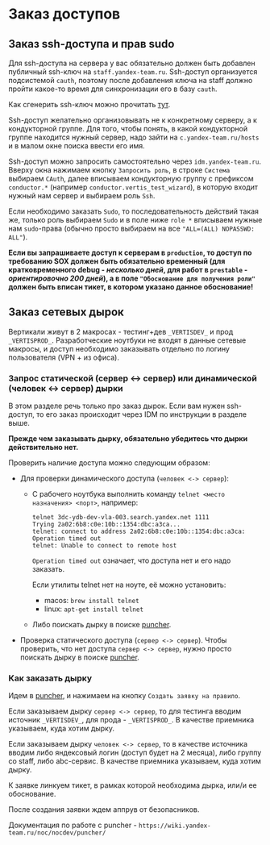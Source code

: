 # Заказ доступов

## Заказ ssh-доступа и прав sudo

Для ssh-доступа на сервера у вас обязательно должен быть добавлен публичный ssh-ключ на `staff.yandex-team.ru`. Ssh-доступ организуется подсистемой `cauth`, поэтому после добавления ключа на staff должно пройти какое-то время для синхронизации его в базу `cauth`.

Как сгенерить ssh-ключ можно прочитать [тут](https://wiki.yandex-team.ru/diy/macos/ssh/).

Ssh-доступ желательно организовывать не к конкретному серверу, а к кондукторной группе. Для того, чтобы понять, в какой кондукторной группе находится нужный сервер, надо зайти на `c.yandex-team.ru/hosts` и в малом окне поиска ввести его имя.

Ssh-доступ можно запросить самостоятельно через `idm.yandex-team.ru`. Вверху окна нажимаем кнопку `Запросить роль`, в строке `Система` выбираем `CAuth`, далее вписываем кондукторную группу с префиксом `conductor.*` (например `conductor.vertis_test_wizard`), в которую входит нужный нам сервер и выбираем роль `Ssh`.

Если необходимо заказать `Sudo`, то последовательность действий такая же, только роль выбираем `Sudo` и в поле ниже `role *` вписываем нужные нам `sudo`-права (обычно просто выбираем на все `"ALL=(ALL) NOPASSWD: ALL"`).

**Если вы запрашиваете доступ к серверам в `production`, то доступ по требованию SOX должен быть обязательно временный (для кратковременного debug - *несколько дней*, для работ в `prestable` - *ориентировочно 200 дней*), а в поле `"Обоснование для получения роли"` должен быть вписан тикет, в котором указано данное обоснование!**


## Заказ сетевых дырок

Вертикали живут в 2 макросах - тестинг+дев `_VERTISDEV_`  и прод `_VERTISPROD_`. Разработческие ноутбуки не входят в данные сетевые макросы, и доступ необходимо заказывать отдельно по логину пользователя (VPN + из офиса).

### Запрос статической (сервер <-> сервер) или динамической (человек <-> сервер) дырки

В этом разделе речь только про заказ дырок. Если вам нужен ssh-доступ, то его заказ происходит через IDM по инструкции в разделе выше.

**Прежде чем заказывать дырку, обязательно убедитесь что дырки действительно нет.**

Проверить наличие доступа можно следующим образом:
* Для проверки динамического доступа (`человек <-> сервер`):
    * С рабочего ноутбука выполнить команду `telnet <место назначения> <порт>`, например:
        ```
        telnet 3dc-ydb-dev-vla-003.search.yandex.net 1111
        Trying 2a02:6b8:c0e:10b::1354:dbc:a3ca...
        telnet: connect to address 2a02:6b8:c0e:10b::1354:dbc:a3ca: Operation timed out
        telnet: Unable to connect to remote host
        ```

        `Operation timed out` означает, что доступа нет и его надо заказать.

        Если утилиты telnet нет на ноуте, её можно установить:
        * macos: `brew install telnet`
        * linux: `apt-get install telnet`

    * Либо поискать дырку в поиске [puncher](https://puncher.yandex-team.ru/).

* Проверка статического доступа (`сервер <-> сервер`). Чтобы проверить, что нет доступа `сервер <-> сервер`, нужно просто поискать дырку в поиске [puncher](https://puncher.yandex-team.ru/).

### Как заказать дырку

Идем в [puncher](https://puncher.yandex-team.ru/), и нажимаем на кнопку `Создать заявку на правило`.

Если заказываем дырку `сервер <-> сервер`, то для тестинга вводим источник `_VERTISDEV_`, для прода - `_VERTISPROD_`. В качестве приемника указываем, куда хотим дырку.

Если заказываем дырку `человек <-> сервер`, то в качестве источника вводим либо яндексовый логин (доступ будет на 2 месяца), либо группу со staff, либо abc-сервис. В качестве приемника указываем, куда хотим дырку.

К заявке линкуем тикет, в рамках которой необходима дырка, или/и ее обоснование.

После создания заявки ждем аппрув от безопасников.

Документация по работе с puncher - `https://wiki.yandex-team.ru/noc/nocdev/puncher/`
